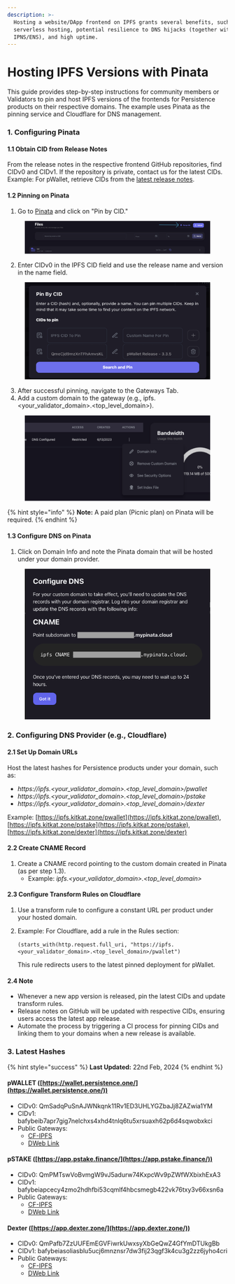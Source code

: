 ```yaml
---
description: >-
  Hosting a website/DApp frontend on IPFS grants several benefits, such as
  serverless hosting, potential resilience to DNS hijacks (together with
  IPNS/ENS), and high uptime.
---
```


# Hosting IPFS Versions with Pinata

This guide provides step-by-step instructions for community members or Validators to pin and host IPFS versions of the frontends for Persistence products on their respective domains. The example uses Pinata as the pinning service and Cloudflare for DNS management.

### 1. Configuring Pinata

#### 1.1 Obtain CID from Release Notes

From the release notes in the respective frontend GitHub repositories, find CIDv0 and CIDv1. If the repository is private, contact us for the latest CIDs. Example: For pWallet, retrieve CIDs from the [latest release notes](https://github.com/persistenceOne/persistenceWallet/releases).

#### 1.2 Pinning on Pinata

1. Go to [Pinata](https://app.pinata.cloud/pinmanager) and click on "Pin by CID."

<figure><img src="../../.gitbook/assets/image.png" alt=""><figcaption></figcaption></figure>

2. Enter CIDv0 in the IPFS CID field and use the release name and version in the name field.

<figure><img src="../../.gitbook/assets/image (1).png" alt=""><figcaption></figcaption></figure>

3. After successful pinning, navigate to the Gateways Tab.
4. Add a custom domain to the gateway (e.g., ipfs.\<your\_validator\_domain>.\<top\_level\_domain>).

<figure><img src="../../.gitbook/assets/image (2).png" alt=""><figcaption></figcaption></figure>

{% hint style="info" %}
**Note:** A paid plan (Picnic plan) on Pinata will be required.
{% endhint %}

#### 1.3 Configure DNS on Pinata

1. Click on Domain Info and note the Pinata domain that will be hosted under your domain provider.

<figure><img src="../../.gitbook/assets/image (3).png" alt=""><figcaption></figcaption></figure>

### 2. Configuring DNS Provider (e.g., Cloudflare)

#### 2.1 Set Up Domain URLs

Host the latest hashes for Persistence products under your domain, such as:

* _https://ipfs.\<your\_validator\_domain>.\<top\_level\_domain>/pwallet_
* _https://ipfs.\<your\_validator\_domain>.\<top\_level\_domain>/pstake_
* _https://ipfs.\<your\_validator\_domain>.\<top\_level\_domain>/dexter_

Example: [https://ipfs.kitkat.zone/pwallet](https://ipfs.kitkat.zone/pwallet), [https://ipfs.kitkat.zone/pstake](https://ipfs.kitkat.zone/pstake), [https://ipfs.kitkat.zone/dexter](https://ipfs.kitkat.zone/dexter)

#### 2.2 Create CNAME Record

1. Create a CNAME record pointing to the custom domain created in Pinata (as per step 1.3).
   * Example: _ipfs.\<your\_validator\_domain>.\<top\_level\_domain>_

#### 2.3 Configure Transform Rules on Cloudflare

1. Use a transform rule to configure a constant URL per product under your hosted domain.
2.  Example: For Cloudflare, add a rule in the Rules section:

    ```plaintext
    (starts_with(http.request.full_uri, "https://ipfs.<your_validator_domain>.<top_level_domain>/pwallet")
    ```

    This rule redirects users to the latest pinned deployment for pWallet.

#### 2.4 Note

* Whenever a new app version is released, pin the latest CIDs and update transform rules.
* Release notes on GitHub will be updated with respective CIDs, ensuring users access the latest app release.
* Automate the process by triggering a CI process for pinning CIDs and linking them to your domains when a new release is available.

### 3. Latest Hashes

{% hint style="success" %}
**Last Updated:** 22nd Feb, 2024
{% endhint %}

#### pWALLET ([https://wallet.persistence.one/](https://wallet.persistence.one/))

* CIDv0: QmSadqPuSnAJWNkqnk11Rv1ED3UHLYGZbaJj8ZAZwia1YM
* CIDv1: bafybeib7apr7gig7nelchxs4xhd4tnlq6tu5xrsuaxh62p6d4sqwobxkci
* Public Gateways:
  * [CF-IPFS](https://bafybeib7apr7gig7nelchxs4xhd4tnlq6tu5xrsuaxh62p6d4sqwobxkci.ipfs.cf-ipfs.com/)
  * [DWeb Link](https://bafybeib7apr7gig7nelchxs4xhd4tnlq6tu5xrsuaxh62p6d4sqwobxkci.ipfs.dweb.link/)

#### pSTAKE ([https://app.pstake.finance/](https://app.pstake.finance/))

* CIDv0: QmPMTswVoBvmgW9vJ5adurw74KxpcWv9pZWfWXbixhExA3
* CIDv1: bafybeiapcecy4zmo2hdhfbi53cqmlf4hbcsmegb422vk76txy3v66xsn6a
* Public Gateways:
  * [CF-IPFS](https://bafybeiapcecy4zmo2hdhfbi53cqmlf4hbcsmegb422vk76txy3v66xsn6a.ipfs.cf-ipfs.com/)
  * [DWeb Link](https://bafybeiapcecy4zmo2hdhfbi53cqmlf4hbcsmegb422vk76txy3v66xsn6a.ipfs.dweb.link/)

#### Dexter ([https://app.dexter.zone/](https://app.dexter.zone/))

* CIDv0: QmPafb7ZzUUFEmEGVFiwrkUwxsyXbGeQwZ4GfYmDTUkgBb
* CIDv1: bafybeiasoliasblu5ucj6mnznsr7dw3fij23qgf3k4cu3g2zz6jyho4cri
* Public Gateways:
  * [CF-IPFS](https://bafybeiasoliasblu5ucj6mnznsr7dw3fij23qgf3k4cu3g2zz6jyho4cri.ipfs.cf-ipfs.com/)
  * [DWeb Link](https://bafybeiasoliasblu5ucj6mnznsr7dw3fij23qgf3k4cu3g2zz6jyho4cri.ipfs.dweb.link/)
